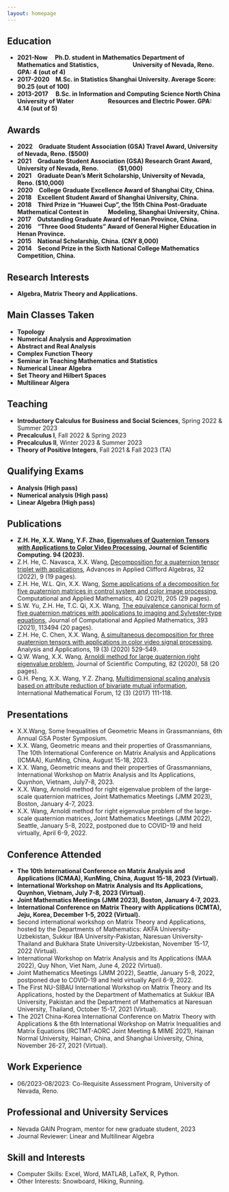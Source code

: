 ```yaml
---
layout: homepage
---
```




## Education
- **2021-Now&emsp; Ph.D. student in Mathematics Department of Mathematics and Statistics,
&emsp;&emsp;&emsp;&emsp; &emsp; University of Nevada, Reno. GPA: 4 (out of 4)**
- **2017-2020&emsp;M.Sc. in Statistics Shanghai University. Average Score: 90.25 (out of 100)**
- **2013-2017&emsp; B.Sc. in Information and Computing Science North China University of Water
&emsp;&emsp;&emsp;&emsp; &emsp; Resources and Electric Power. GPA: 4.14 (out of 5)**

## Awards
- **2022&emsp;Graduate Student Association (GSA) Travel Award, University of Nevada, Reno. ($500)**
- **2021&emsp;Graduate Student Association (GSA) Research Grant Award, University of Nevada, Reno. &emsp;&emsp;&emsp;($1,000)**
- **2021&emsp;Graduate Dean’s Merit Scholarship, University of Nevada, Reno. ($10,000)**
- **2020&emsp;College Graduate Excellence Award of Shanghai City, China.**
- **2018&emsp;Excellent Student Award of Shanghai University, China.**
- **2018&emsp;Third Prize in “Huawei Cup”, the 15th China Post-Graduate Mathematical Contest in &emsp;&emsp;&emsp;Modeling, Shanghai University, China.**
- **2017&emsp;Outstanding Graduate Award of Henan Province, China.**
- **2016&emsp;“Three Good Students” Award of General Higher Education in Henan Province.**
- **2015&emsp;National Scholarship, China. (CNY 8,000)**
- **2014&emsp;Second Prize in the Sixth National College Mathematics Competition, China.**

## Research Interests

- **Algebra, Matrix Theory and Applications.**  

## Main Classes Taken

- **Topology** 
- **Numerical Analysis and Approximation** 
- **Abstract and Real Analysis** 
- **Complex Function Theory**
- **Seminar in Teaching Mathematics and Statistics** 
- **Numerical Linear Algebra**
- **Set Theory and Hilbert Spaces**
- **Multilinear Algera**


## Teaching
- **Introductory Calculus for Business and Social Sciences**, Spring 2022 & Summer 2023
- **Precalculus I**, Fall 2022 & Spring 2023
- **Precalculus II**, Winter 2023 & Summer 2023
- **Theory of Positive Integers**, Fall 2021 & Fall 2023 (TA)

  
## Qualifying Exams
- **Analysis   (High pass)**
-  **Numerical analysis   (High pass)**
- **Linear Algebra  (High pass)**
 
## Publications
- 	**Z.H. He, X.X. Wang, Y.F. Zhao, [Eigenvalues of Quaternion Tensors with Applications to Color Video Processing](https://doi.org/10.1007/s10915-022-02058-5), Journal of Scientific Computing. 94 (2023).**
- Z.H. He, C. Navasca, X.X. Wang, [Decomposition for a quaternion tensor triplet with applications](https://doi.org/10.1007/s00006-021-01195-8), Advances in Applied Clifford Algebras, 32 (2022), 9 (19 pages). 
- Z.H. He, W.L. Qin, X.X. Wang, [Some applications of a decomposition for five quaternion matrices in control system and color image processing](https://doi.org/10.1007/s40314-021-01579-3), Computational and Applied Mathematics, 40 (2021), 205 (29 pages).  
- 	S.W. Yu, Z.H. He, T.C. Qi, X.X. Wang, [The equivalence canonical form of five quaternion matrices with applications to imaging and Sylvester-type equations](https://doi.org/10.1016/j.cam.2021.113494), Journal of Computational and Applied Mathematics, 393 (2021), 113494 (20 pages).   
- 	Z.H. He, C. Chen, X.X. Wang, [A simultaneous decomposition for three quaternion tensors with applications in color video signal processing](https://www.worldscientific.com/doi/10.1142/S0219530520400084), Analysis and Applications, 19 (3) (2020) 529-549.  
-	Q.W. Wang, X.X. Wang, [Arnoldi method for large quaternion right eigenvalue problem](https://doi.org/10.1007/s10915-020-01158-4), Journal of Scientific Computing, 82 (2020), 58 (20 pages).  
-	G.H. Peng, X.X. Wang, Y.Z. Zhang, [Multidimensional scaling analysis based on attribute reduction of bivariate mutual information](https://doi.org/10.12988/imf.2017.610133), International Mathematical Forum, 12 (3) (2017) 111-118. 

## Presentations
- 	X.X.Wang, Some Inequalities of Geometric Means in Grassmannians, 6th Annual GSA Poster Symposium.
- 	X.X. Wang, Geometric means and their properties of Grassmannians, The 10th International Conference on Matrix Analysis and Applications (ICMAA), KunMing, China, August 15-18, 2023.
- 	X.X. Wang, Geometric means and their properties of Grassmannians, International Workshop on Matrix Analysis and Its Applications, Quynhon, Vietnam, July7-8, 2023.
- 	X.X. Wang, Arnoldi method for right eigenvalue problem of the large-scale quaternion matrices, Joint Mathematics Meetings (JMM 2023), Boston, January 4-7, 2023.
- 	X.X. Wang, Arnoldi method for right eigenvalue problem of the large-scale quaternion matrices, Joint Mathematics Meetings (JMM 2022), Seattle, January 5-8, 2022, postponed due to COVID-19 and held virtually, April 6-9, 2022. 

## Conference Attended
-	**The 10th International Conference on Matrix Analysis and Applications (ICMAA), KunMing, China, August 15-18, 2023 (Virtual).**
-	**International Workshop on Matrix Analysis and Its Applications, Quynhon, Vietnam, July 7-8, 2023 (Virtual).**
-	**Joint Mathematics Meetings (JMM 2023), Boston, January 4-7, 2023.**
-	**International Conference on Matrix Theory with Applications (ICMTA), Jeju, Korea, December 1-5, 2022 (Virtual).**
-	Second international workshop on Matrix Theory and Applications, hosted by the Departments of Mathematics: AKFA University-Uzbekistan, Sukkur IBA University-Pakistan, Naresuan University-Thailand and Bukhara State University-Uzbekistan, November 15-17, 2022 (Virtual).
-	International Workshop on Matrix Analysis and Its Applications (MAA 2022), Quy Nhon, Viet Nam, June 4, 2022 (Virtual).
-	Joint Mathematics Meetings (JMM 2022), Seattle, January 5-8, 2022, postponed due to COVID-19 and held virtually April 6-9, 2022.
-	The First NU-SIBAU International Workshop on Matrix Theory and Its Applications, hosted by the Department of Mathematics at Sukkur IBA University, Pakistan and the Department of Mathematics at Naresuan University, Thailand, October 15-17, 2021 (Virtual).
-	The 2021 China-Korea International Conference on Matrix Theory with Applications & the 6th International Workshop on Matrix Inequalities and Matrix Equations (IRCTMT-AORC Joint Meeting & MIME 2021), Hainan Normal University, Hainan, China, and Shanghai University, China, November 26-27, 2021 (Virtual).

## Work Experience
- 06/2023-08/2023: Co-Requisite Assessment Program, University of Nevada, Reno.

## Professional and University Services  
- Nevada GAIN   Program, mentor for new graduate student, 2023	
- Journal Reviewer: Linear and Multilinear Algebra  

## Skill and Interests

- Computer Skills: Excel, Word, MATLAB, LaTeX, R, Python. 
- Other Interests: Snowboard, Hiking, Running. 

